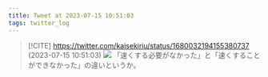 ```yaml
---
title: Tweet at 2023-07-15 10:51:03
tags: twitter_log
---
```


> [!CITE] https://twitter.com/kaisekiriu/status/1680032194155380737 (2023-07-15 10:51:03)
> ![](https://twitter.com/kaisekiriu/status/1680032194155380737)
> 「速くする必要がなかった」と「速くすることができなかった」の違いというか。
